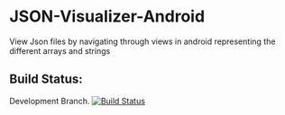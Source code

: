 # JSON-Visualizer-Android
View Json files by navigating through views in android representing the different arrays and strings
## Build Status: 
  Development Branch. [![Build Status](http://jenkins.metrafonic.com/job/JSON%20Visualizer%20Development/badge/icon)](http://jenkins.metrafonic.com/job/JSON%20Visualizer%20Development/)
